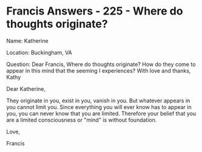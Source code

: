 # Francis Answers - 225 - Where do thoughts originate?

Name: Katherine   

Location: Buckingham, VA   

Question: Dear Francis, Where do thoughts originate? How do they come to appear in this mind that the seeming I experiences? With love and thanks, Kathy

Dear Katherine,

They originate in you, exist in you, vanish in you. But whatever appears in you cannot limit you. Since everything you will ever know has to appear in you, you can never know that you are limited. Therefore your belief that you are a limited consciousness or "mind" is without foundation.

Love,

Francis  

